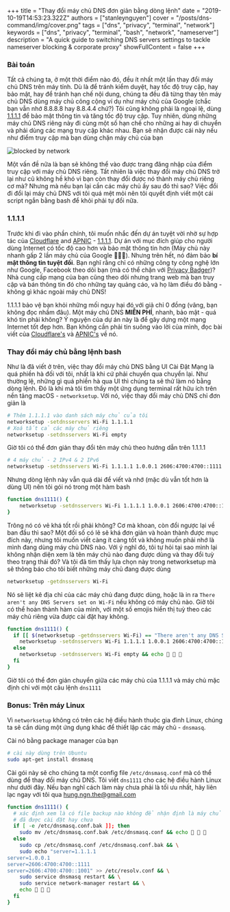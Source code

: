 +++
title = "Thay đổi máy chủ DNS đơn giản bằng dòng lệnh"
date = "2019-10-19T14:53:23.322Z"
authors = ["stanleynguyen"]
cover = "/posts/dns-command/img/cover.png"
tags = ["dns", "privacy", "terminal", "network"]
keywords = ["dns", "privacy", "terminal", "bash", "network", "nameserver"]
description = "A quick guide to switching DNS servers settings to tackle nameserver blocking & corporate proxy"
showFullContent = false
+++

### Bài toán

Tất cả chúng ta, ở một thời điểm nào đó, đều ít nhất một lần thay đổi máy chủ DNS trên máy tính.
Dù là để tránh kiểm duyệt, hay tốc độ truy cập, hay bảo mật, hay để tránh hạn chế nội dung, chúng ta đều đã từng thay tên máy chủ DNS dùng máy chủ công cộng ví dụ như máy chủ của Google (chắc bạn vẫn nhớ 8.8.8.8 hay 8.8.4.4 chứ?)
Tôi cũng không phải là ngoại lệ, dùng [1.1.1.1](https://1.1.1.1/dns/) để bảo mật thông tin và tăng tốc độ truy cập.
Tuy nhiên, dùng những máy chủ DNS riêng này đi cùng một số hạn chế cho những ai hay di chuyển và phải dùng các mạng truy cập khác nhau.
Bạn sẽ nhận được cái này nếu như điểm truy cập mà bạn dùng chặn máy chủ của bạn

![blocked by network](/posts/dns-command/img/blocked.png)

Một vấn đề nữa là bạn sẽ không thể vào được trang đăng nhập của điểm truy cập với máy chủ DNS riêng.
Tất nhiên là việc thay đổi máy chủ DNS trở lại như cũ không hề khó vì bạn còn thay đổi được nó thành máy chủ riêng cơ mà?
Nhưng mà nếu bạn lại cần các máy chủ ấy sau đó thì sao?
Việc đổi đi đổi lại máy chủ DNS với tôi quá mệt mỏi nên tôi quyết định viết một cái script ngắn bằng bash để khỏi phải tự đổi nữa.

### 1.1.1.1

Trước khi đi vào phần chính, tôi muốn nhắc đến dự án tuyệt vời nhờ sự hợp tác của [Cloudflare](https://www.cloudflare.com/) and [APNIC](https://www.apnic.net/) - [1.1.1.1](https://1.1.1.1/dns/).
Dự án với mục đích giúp cho người dùng Internet có tốc độ cao hơn và bảo mật thông tin hơn (Máy chủ này nhanh gấp 2 lần máy chủ của Google 🚀🚀🚀).
Nhưng trên hết, nó đảm bảo **bí mật thông tin tuyệt đối**.
Bạn nghĩ rằng chỉ có những công ty công nghệ lớn như Google, Facebook theo dõi bạn (mà có thể chặn với [Privacy Badger](https://www.eff.org/privacybadger))?
Nhà cung cấp mạng của bạn cũng theo dõi nhưng trang web mà bạn truy cập và bán thông tin đó cho những tay quảng cáo, và họ làm điều đó bằng - không gì khác ngoài máy chủ DNS!

1.1.1.1 bảo vệ bạn khỏi những mối nguy hại đó với giả chỉ 0 đồng (vâng, bạn không đọc nhầm đâu).
Một máy chủ DNS **MIỄN PHÍ**, nhanh, bảo mật - quá khó tin phải không?
Ý nguyện của dự án này là để gây dựng một mạng Internet tốt đẹp hơn.
Bạn không cần phải tin suông vào lời của mình, đọc bài viết của [Cloudflare's](https://blog.cloudflare.com/announcing-1111/) và [APNIC's](https://labs.apnic.net/?p=1127) về nó.

### Thay đổi máy chủ bằng lệnh bash

Như là đã viết ở trên, việc thay đổi máy chủ DNS bằng UI Cài Đặt Mạng là quá phiền hà đối với tôi, nhất là khi cứ phải chuyển qua chuyển lại.
Như thường lệ, những gì quá phiền hà qua UI thì chúng ta sẽ thử làm nó bằng dòng lệnh.
Đó là khi mà tôi tìm thấy một ứng dụng terminal rất hữu ích trên nền tảng macOS - `networksetup`.
Với nó, việc thay đổi máy chủ DNS chỉ đơn giản là

```bash
# Thêm 1.1.1.1 vào danh sách máy chủ của tôi
networksetup -setdnsservers Wi-Fi 1.1.1.1
# Xoá tất cả các máy chủ riêng
networksetup -setdnsservers Wi-Fi empty
```

Giờ tôi có thể đơn giản thay đổi tên máy chủ theo hướng dẫn trên 1.1.1.1

```bash
# 4 máy chủ - 2 IPv4 & 2 IPv6
networksetup -setdnsservers Wi-Fi 1.1.1.1 1.0.0.1 2606:4700:4700::1111 2606:4700:4700::1001
```

Nhưng dòng lệnh này vẫn quá dài để viết và nhớ (mặc dù vẫn tốt hơn là dùng UI) nên tôi gói nó trong một hàm bash

```bash
function dns1111() {
    networksetup -setdnsservers Wi-Fi 1.1.1.1 1.0.0.1 2606:4700:4700::1111 2606:4700:4700::1001
}
```

Trông nó có vẻ khá tốt rồi phải không? Cơ mà khoan, còn đổi ngược lại về ban đầu thì sao?
Một đối số có lẽ sẽ khá đơn giản và hoàn thành được mục đích này, nhưng tôi muốn viết càng ít càng tốt và không muốn phải nhớ là mình đang dùng máy chủ DNS nào.
Với ý nghĩ đó, tôi tự hỏi tại sao mình lại không nhận diện xem là tên máy chủ nào đang được dùng và thay đổi tuỳ theo trạng thái đó?
Và tôi đã tìm thấy lựa chọn này trong networksetup mà sẽ thông báo cho tôi biết những máy chủ đang được dùng

```bash
networksetup -getdnsservers Wi-Fi
```

Nó sẽ liệt kê địa chỉ của các máy chủ đang được dùng, hoặc là in ra `There aren't any DNS Servers set on Wi-Fi` nếu không có máy chủ nào.
Giờ tôi có thể hoàn thành hàm của mình, với một số emojis hiển thị tuỳ theo các máy chủ riêng vừa được cài đặt hay không.

```bash
function dns1111() {
  if [[ $(networksetup -getdnsservers Wi-Fi) == "There aren't any DNS Servers set on Wi-Fi"* ]]; then
    networksetup -setdnsservers Wi-Fi 1.1.1.1 1.0.0.1 2606:4700:4700::1111 2606:4700:4700::1001 && echo 🚀 🚀 🚀
  else
    networksetup -setdnsservers Wi-Fi empty && echo 🚦 🚦 🚦
  fi
}
```

Giờ tôi có thể đơn giản chuyển giữa các máy chủ của 1.1.1.1 và máy chủ mặc định chỉ với một câu lệnh `dns1111`

### Bonus: Trên máy Linux

Vì `networksetup` không có trên các hệ điều hành thuộc gia đình Linux, chúng ta sẽ cần dùng một ứng dụng khác để thiết lập các máy chủ - `dnsmasq`.

Cài nó bằng package manager của bạn

```bash
# cài này dùng trên Ubuntu
sudo apt-get install dnsmasq
```

Cài gói này sẽ cho chúng ta một config file `/etc/dnsmasq.conf` mà có thể dùng để thay đổi máy chủ DNS.
Tôi viết `dns1111` cho các hệ điều hành Linux như dưới đây.
Nếu bạn nghĩ cách làm này chưa phải là tối ưu nhất, hãy liên lạc ngay với tôi qua [hung.ngn.the@gmail.com](mailto:hung.ngn.the@gmail.com)

```bash
function dns1111() {
  # xác định xem là có file backup nào không để nhận định là máy chủ riêng
  # đã được cài đặt hay chưa
  if [ -e /etc/dnsmasq.conf.bak ]]; then
    sudo mv /etc/dnsmasq.conf.bak /etc/dnsmasq.conf && echo 🚦 🚦 🚦
  else
    sudo cp /etc/dnsmasq.conf /etc/dnsmasq.conf.bak && \
    sudo echo "server=1.1.1.1
server=1.0.0.1
server=2606:4700:4700::1111
server=2606:4700:4700::1001" >> /etc/resolv.conf && \
    sudo service dnsmasq restart && \
    sudo service network-manager restart && \
    echo 🚀 🚀 🚀
  fi
}
```
